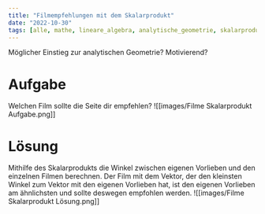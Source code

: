 ```yaml
---
title: "Filmempfehlungen mit dem Skalarprodukt"
date: "2022-10-30"
tags: [alle, mathe, lineare_algebra, analytische_geometrie, skalarprodukt, netflix, film, empfehlung, recommendation, recommender_system, dot_product, vektor, vector, einstieg]
---
```

Möglicher Einstieg zur analytischen Geometrie? Motivierend?

# Aufgabe
Welchen Film sollte die Seite dir empfehlen?
![[images/Filme Skalarprodukt Aufgabe.png]]


# Lösung
Mithilfe des Skalarprodukts die Winkel zwischen eigenen Vorlieben und den einzelnen Filmen berechnen. 
Der Film mit dem Vektor, der den kleinsten Winkel zum Vektor mit den eigenen Vorlieben hat, ist den eigenen Vorlieben am ähnlichsten und sollte deswegen empfohlen werden.
![[images/Filme Skalarprodukt Lösung.png]]

 